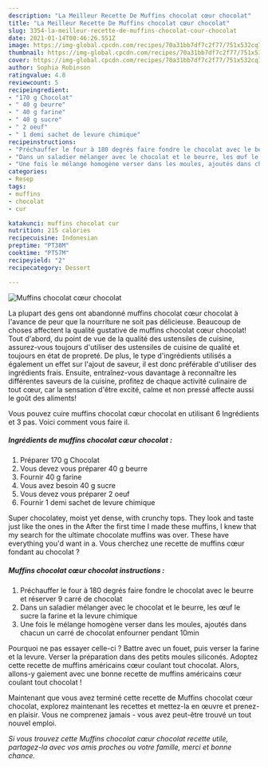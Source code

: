 ```yaml
---
description: "La Meilleur Recette De Muffins chocolat cœur chocolat"
title: "La Meilleur Recette De Muffins chocolat cœur chocolat"
slug: 3354-la-meilleur-recette-de-muffins-chocolat-cour-chocolat
date: 2021-01-14T00:46:26.551Z
image: https://img-global.cpcdn.com/recipes/70a31bb7df7c2f77/751x532cq70/muffins-chocolat-coeur-chocolat-photo-principale-de-la-recette.jpg
thumbnail: https://img-global.cpcdn.com/recipes/70a31bb7df7c2f77/751x532cq70/muffins-chocolat-coeur-chocolat-photo-principale-de-la-recette.jpg
cover: https://img-global.cpcdn.com/recipes/70a31bb7df7c2f77/751x532cq70/muffins-chocolat-coeur-chocolat-photo-principale-de-la-recette.jpg
author: Sophia Robinson
ratingvalue: 4.8
reviewcount: 5
recipeingredient:
- "170 g Chocolat"
- " 40 g beurre"
- " 40 g farine"
- " 40 g sucre"
- " 2 oeuf"
- " 1 demi sachet de levure chimique"
recipeinstructions:
- "Préchauffer le four à 180 degrés faire fondre le chocolat avec le beurre et réserver 9 carré de chocolat"
- "Dans un saladier mélanger avec le chocolat et le beurre, les œuf le sucre la farine et la levure chimique"
- "Une fois le mélange homogène verser dans les moules, ajoutés dans chacun un carré de chocolat enfourner pendant 10min"
categories:
- Resep
tags:
- muffins
- chocolat
- cur

katakunci: muffins chocolat cur 
nutrition: 215 calories
recipecuisine: Indonesian
preptime: "PT38M"
cooktime: "PT57M"
recipeyield: "2"
recipecategory: Dessert

---
```



![Muffins chocolat cœur chocolat](https://img-global.cpcdn.com/recipes/70a31bb7df7c2f77/751x532cq70/muffins-chocolat-coeur-chocolat-photo-principale-de-la-recette.jpg)

La plupart des gens ont abandonné muffins chocolat cœur chocolat à l'avance de peur que la nourriture ne soit pas délicieuse. Beaucoup de choses affectent la qualité gustative de muffins chocolat cœur chocolat! Tout d'abord, du point de vue de la qualité des ustensiles de cuisine, assurez-vous toujours d'utiliser des ustensiles de cuisine de qualité et toujours en état de propreté. De plus, le type d'ingrédients utilisés a également un effet sur l'ajout de saveur, il est donc préférable d'utiliser des ingrédients frais. Ensuite, entraînez-vous davantage à reconnaître les différentes saveurs de la cuisine, profitez de chaque activité culinaire de tout cœur, car la sensation d'être excité, calme et non pressé affecte aussi le goût des aliments!

<!--inarticleads1-->

Vous pouvez cuire muffins chocolat cœur chocolat en utilisant 6 Ingrédients et 3 pas. Voici comment vous faire il.

##### Ingrédients de muffins chocolat cœur chocolat :

1. Préparer 170 g Chocolat
1. Vous devez vous préparer  40 g beurre
1. Fournir  40 g farine
1. Vous avez besoin  40 g sucre
1. Vous devez vous préparer  2 oeuf
1. Fournir  1 demi sachet de levure chimique


Super chocolatey, moist yet dense, with crunchy tops. They look and taste just like the ones in the After the first time I made these muffins, I knew that my search for the ultimate chocolate muffins was over. These have everything you&#39;d want in a. Vous cherchez une recette de muffins cœur fondant au chocolat ? 

<!--inarticleads2-->

##### Muffins chocolat cœur chocolat instructions :

1. Préchauffer le four à 180 degrés faire fondre le chocolat avec le beurre et réserver 9 carré de chocolat
1. Dans un saladier mélanger avec le chocolat et le beurre, les œuf le sucre la farine et la levure chimique
1. Une fois le mélange homogène verser dans les moules, ajoutés dans chacun un carré de chocolat enfourner pendant 10min


Pourquoi ne pas essayer celle-ci ? Battre avec un fouet, puis verser la farine et la levure. Verser la préparation dans des petits moules siliconés. Adoptez cette recette de muffins américains cœur coulant tout chocolat. Alors, allons-y gaiement avec une bonne recette de muffins américains cœur coulant tout chocolat ! 

<!--inarticleads1-->

<p>
Maintenant que vous avez terminé cette recette de Muffins chocolat cœur chocolat, explorez maintenant les recettes et mettez-la en œuvre et prenez-en plaisir. Vous ne comprenez jamais - vous avez peut-être trouvé un tout nouvel emploi.
</p>

<p>
<i>Si vous trouvez cette Muffins chocolat cœur chocolat recette utile, partagez-la avec vos amis proches ou votre famille, merci et bonne chance.</i>
</p>
